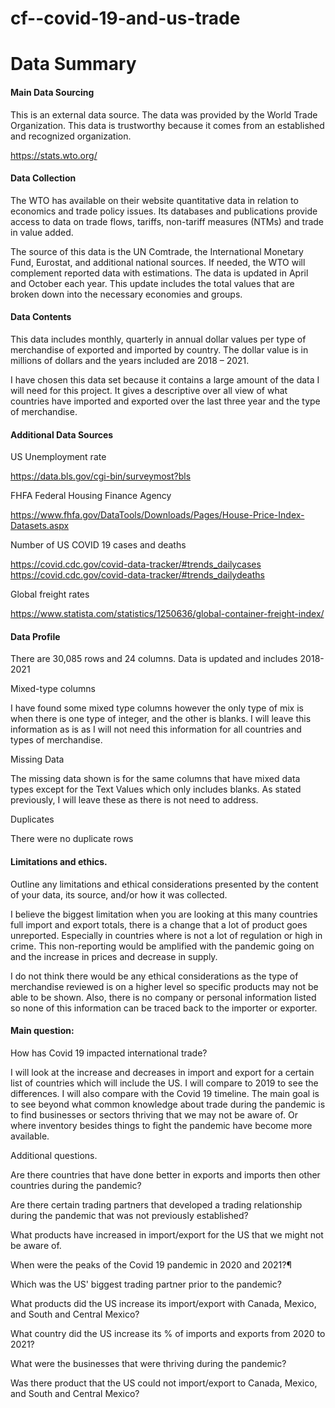 # cf--covid-19-and-us-trade

# Data Summary

#### Main Data Sourcing

This is an external data source. The data was provided by the World Trade Organization. This data is trustworthy because it comes from an established and recognized organization.

https://stats.wto.org/

#### Data Collection


The WTO has available on their website quantitative data in relation to economics and trade policy issues. Its databases and publications provide access to data on trade flows, tariffs, non-tariff measures (NTMs) and trade in value added.


The source of this data is the UN Comtrade, the International Monetary Fund, Eurostat, and additional national sources. If needed, the WTO will complement reported data with estimations. The data is updated in April and October each year. This update includes the total values that are broken down into the necessary economies and groups. 


#### Data Contents


This data includes monthly, quarterly in annual dollar values per type of merchandise of exported and imported by country. The dollar value is in millions of dollars and the years included are 2018 – 2021.


I have chosen this data set because it contains a large amount of the data I will need for this project. It gives a descriptive over all view of what countries have imported and exported over the last three year and the type of merchandise.


#### Additional Data Sources

US Unemployment rate


https://data.bls.gov/cgi-bin/surveymost?bls

FHFA Federal Housing Finance Agency


https://www.fhfa.gov/DataTools/Downloads/Pages/House-Price-Index-Datasets.aspx


Number of US COVID 19 cases and deaths


https://covid.cdc.gov/covid-data-tracker/#trends_dailycases
https://covid.cdc.gov/covid-data-tracker/#trends_dailydeaths


Global freight rates


https://www.statista.com/statistics/1250636/global-container-freight-index/

#### Data Profile


There are 30,085 rows and 24 columns. Data is updated and includes 2018-2021 

Mixed-type columns


I have found some mixed type columns however the only type of mix is when there is one type of integer, and the other is blanks. I will leave this information as is as I will not need this information for all countries and types of merchandise. 


Missing Data


The missing data shown is for the same columns that have mixed data types except for the Text Values which only includes blanks. As stated previously, I will leave these as there is not need to address. 


Duplicates


There were no duplicate rows

#### Limitations and ethics. 

Outline any limitations and ethical considerations presented by the content of your data, its source, and/or how it was collected.


I believe the biggest limitation when you are looking at this many countries full import and export totals, there is a change that a lot of product goes unreported. Especially in countries where is not a lot of regulation or high in crime. This non-reporting would be amplified with the pandemic going on and the increase in prices and decrease in supply. 


I do not think there would be any ethical considerations as the type of merchandise reviewed is on a higher level so specific products may not be able to be shown. Also, there is no company or personal information listed so none of this information can be traced back to the importer or exporter. 

#### Main question:

How has Covid 19 impacted international trade?


I will look at the increase and decreases in import and export for a certain list of countries which will include the US. I will compare to 2019 to see the differences. I will also compare with the Covid 19 timeline. The main goal is to see beyond what common knowledge about trade during the pandemic is to find businesses or sectors thriving that we may not be aware of. Or where inventory besides things to fight the pandemic have become more available. 

Additional questions.

Are there countries that have done better in exports and imports then other countries during the pandemic?


Are there certain trading partners that developed a trading relationship during the pandemic that was not previously established? 


What products have increased in import/export for the US that we might not be aware of. 


When were the peaks of the Covid 19 pandemic in 2020 and 2021?¶


Which was the US' biggest trading partner prior to the pandemic?


What products did the US increase its import/export with Canada, Mexico, and South and Central Mexico?


What country did the US increase its % of imports and exports from 2020 to 2021?


What were the businesses that were thriving during the pandemic?


Was there product that the US could not import/export to Canada, Mexico, and South and Central Mexico?






